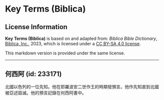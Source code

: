 # Key Terms (Biblica)

## License Information

**Key Terms (Biblica)** is based on and adapted from: _Biblica Bible Dictionary_, [Biblica, Inc.](https://www.biblica.com/), 2023, which is licensed under a [CC BY-SA 4.0 license](https://creativecommons.org/licenses/by-sa/4.0/legalcode.en).

This markdown version is provided under the same license.



--------------------------------

## 何西阿 (id: 233171)

北國以色列的一位先知。他在耶羅波安二世作王的時期發預言。他作先知直到北國被亞述毀滅。他的預言記錄在何西阿書中。


